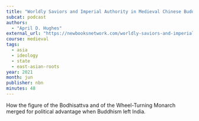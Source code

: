 ```yaml
---
title: "Worldly Saviors and Imperial Authority in Medieval Chinese Buddhism"
subcat: podcast
authors:
  - "April D. Hughes"
external_url: "https://newbooksnetwork.com/worldly-saviors-and-imperial-authority-in-medieval-chinese-buddhism"
course: medieval
tags:
  - asia
  - ideology
  - state
  - east-asian-roots
year: 2021
month: jun
publisher: nbn
minutes: 48
---
```


How the figure of the Bodhisattva and of the Wheel-Turning Monarch merged for political advantage when Buddhism left India.
